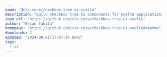 ```yaml
---
name: "@ctx-core/checkbox-tree-ui-svelte"
description: "Build checkbox tree UI components for Svelte applications."
repo_url: "https://github.com/ctx-core/checkbox-tree-ui-svelte"
author: "Brian Takita"
homepage: "https://github.com/ctx-core/checkbox-tree-ui-svelte#readme"
downloads: 2
updated: "2024-09-01T17:07:14.064Z"
tags: 
  - ui
---
```


